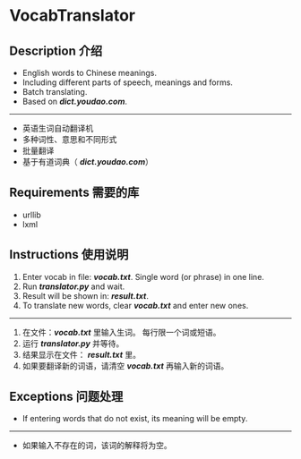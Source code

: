 # VocabTranslator

## Description 介绍

* English words to Chinese meanings.
* Including different parts of speech, meanings and forms.
* Batch translating.
* Based on __*dict.youdao.com*__.
---
* 英语生词自动翻译机
* 多种词性、意思和不同形式
* 批量翻译
* 基于有道词典（ __*dict.youdao.com*__）

## Requirements 需要的库

* urllib
* lxml

## Instructions 使用说明

1. Enter vocab in file: __*vocab.txt*__. Single word (or phrase) in one line.
2. Run __*translator.py*__ and wait.
3. Result will be shown in: __*result.txt*__.
4. To translate new words, clear __*vocab.txt*__ and enter new ones.
---
1. 在文件：__*vocab.txt*__ 里输入生词。 每行限一个词或短语。
2. 运行 __*translator.py*__ 并等待。
3. 结果显示在文件： __*result.txt*__ 里。
4. 如果要翻译新的词语，请清空 __*vocab.txt*__ 再输入新的词语。

## Exceptions 问题处理

* If entering words that do not exist, its meaning will be empty.
---
* 如果输入不存在的词，该词的解释将为空。
